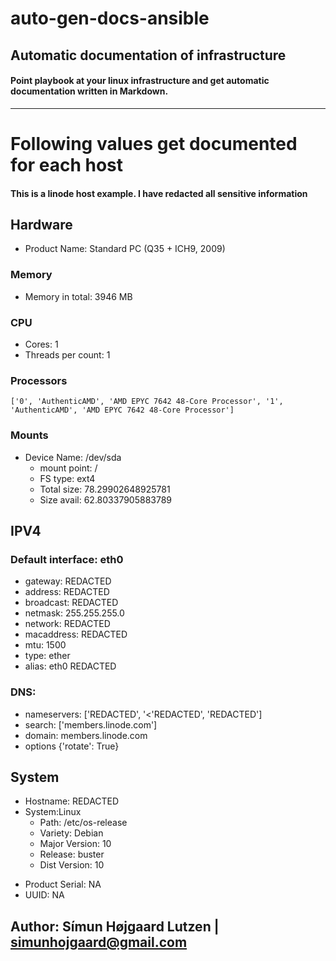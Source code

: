 # auto-gen-docs-ansible
## Automatic documentation of infrastructure

#### Point playbook at your linux infrastructure and get automatic documentation written in Markdown.
---
# Following values get documented for each host 
#### This is a linode host example. I have redacted all sensitive information

## Hardware
- Product Name: Standard PC (Q35 + ICH9, 2009)
### Memory 
- Memory in total: 3946 MB
### CPU
- Cores: 1
- Threads per count: 1

### Processors
``['0', 'AuthenticAMD', 'AMD EPYC 7642 48-Core Processor', '1', 'AuthenticAMD', 'AMD EPYC 7642 48-Core Processor']``

### Mounts
* Device Name: /dev/sda
    - mount point: /
    - FS type: ext4
    - Total size: 78.29902648925781
    - Size avail: 62.80337905883789

## IPV4
### Default interface: eth0
- gateway: REDACTED
- address: REDACTED
- broadcast: REDACTED
- netmask: 255.255.255.0
- network: REDACTED
- macaddress: REDACTED
- mtu: 1500
- type: ether
- alias: eth0
REDACTED
### DNS:
- nameservers: ['REDACTED', '<'REDACTED', 'REDACTED']
- search: ['members.linode.com'] 
- domain: members.linode.com
- options {'rotate': True}
  
## System
* Hostname: REDACTED
* System:Linux
    - Path: /etc/os-release
    - Variety: Debian
    - Major Version: 10
    - Release: buster
    - Dist Version: 10

- Product Serial: NA
- UUID: NA
  
 
## Author: Símun Højgaard Lutzen | simunhojgaard@gmail.com
